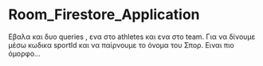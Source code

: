 # Room_Firestore_Application
Εβαλα και δυο queries , ενα στο athletes και ενα στο team. Για να δίνουμε μέσω κωδικα sportId και να παίρνουμε το όνομα του Σπορ. Ειναι πιο όμορφο...
